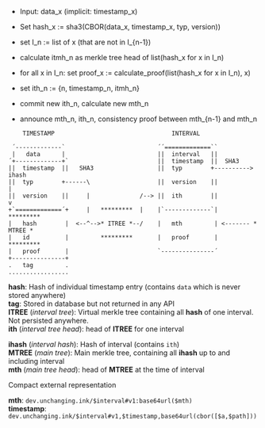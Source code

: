  * Input: data_x  (implicit: timestamp_x)
 * Set hash_x := sha3(CBOR(data_x, timestamp_x, typ, version))


 * set I_n := list of x  (that are not in I_{n-1})
 * calculate itmh_n as merkle tree head of list(hash_x for x in I_n)
 * for all x in I_n: set proof_x := calculate_proof(list(hash_x for x in I_n), x)


* set ith_n := {n, timestamp_n, itmh_n}
* commit new ith_n, calculate new mth_n
* announce mth_n, ith_n, consistency proof between mth_{n-1} and mth_n

````
    TIMESTAMP                                 INTERVAL

 ´-------------`                          ´´=============``
 |   data      |                          ||  interval   ||
´+-------------+`                         ||  timestamp  ||  SHA3  
||  timestamp  ||   SHA3                  ||  typ        +----------> ihash
||  typ        +------\                   ||  version    ||             |
||  version    ||     |              /--> ||  ith        ||             v
+`=============´+     |   *********  |    |`-------------`|          *********
|   hash        |  <--^-->* ITREE *--/    |   mth         | <------- * MTREE *
|   id          |         *********       |   proof       |          *********
|   proof       |                         `---------------´
+---------------+
.   tag         .
.................
````

**hash**: Hash of individual timestamp entry (contains `data` which is never stored anywhere)<br>
**tag**: Stored in database but not returned in any API<br>
**ITREE** (*interval tree*): Virtual merkle tree containing all **hash** of one interval. Not persisted anywhere.<br>
**ith** (*interval tree head*): head of **ITREE** for one interval

**ihash** (*interval hash*): Hash of interval (contains `ith`)<br>
**MTREE** (*main tree*): Main merkle tree, containing all **ihash** up to and including interval<br>
**mth** (*main tree head*): head of **MTREE** at the time of interval

Compact external representation

**mth**: `dev.unchanging.ink/$interval#v1:base64url($mth)`<br>
**timestamp**: `dev.unchanging.ink/$interval#v1,$timestamp,base64url(cbor([$a,$path]))`

